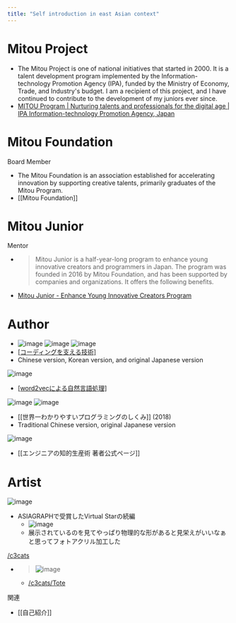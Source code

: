 ```yaml
---
title: "Self introduction in east Asian context"
---
```



# Mitou Project
- The Mitou Project is one of national initiatives that started in 2000. It is a talent development program implemented by the Information-technology Promotion Agency (IPA), funded by the Ministry of Economy, Trade, and Industry's budget. I am a recipient of this project, and I have continued to contribute to the development of my juniors ever since.
- [MITOU Program | Nurturing talents and professionals for the digital age | IPA Information-technology Promotion Agency, Japan](https://www.ipa.go.jp/en/it-talents/mitou.html)

# Mitou Foundation
 Board Member
- The Mitou Foundation is an association established for accelerating innovation by supporting creative talents, primarily graduates of the Mitou Program.
- [[Mitou Foundation]]

# Mitou Junior
 Mentor
- > Mitou Junior is a half-year-long program to enhance young innovative creators and programmers in Japan. The program was founded in 2016 by Mitou Foundation, and has been supported by companies and organizations. It offers the following benefits.
- [Mitou Junior - Enhance Young Innovative Creators Program](https://jr.mitou.org/english/)


# Author
- ![image](https://gyazo.com/5331b9a1d17b560cf3d20622feead42a/thumb/1000) ![image](https://gyazo.com/904daec7836adc6ea7d25a1fa0fac4d9/thumb/1000) ![image](https://gyazo.com/2c5a9959ab8d62e64f5d63777bf23012/thumb/1000)
- [[コーディングを支える技術]](2013)
- Chinese version, Korean version, and original Japanese version

![image](https://gyazo.com/ec4f63419f03281b556a80efeeeb2342/thumb/1000)
- [[word2vecによる自然言語処理]](2014)

![image](https://gyazo.com/be0672c99503a3c4c522927f7baf6973/thumb/1000) ![image](https://gyazo.com/fac56c8316a458d4c0d5d208f1562256/thumb/1000)
- [[世界一わかりやすいプログラミングのしくみ]] (2018)
- Traditional Chinese version, original Japanese version

![image](https://gyazo.com/cb7f6fef9bc072b2d8c830574a09a786/thumb/1000)
- [[エンジニアの知的生産術 著者公式ページ]]

# Artist
![image](https://gyazo.com/81a6ef672c964fd6d0b80bbf800a7f80/thumb/1000)
- ASIAGRAPHで受賞したVirtual Starの続編
    - ![image](https://gyazo.com/6ad59c249c256850011f4c94888ba76f/thumb/1000)
    - 展示されているのを見てやっぱり物理的な形があると見栄えがいいなぁと思ってフォトアクリル加工した

[/c3cats](https://scrapbox.io/c3cats)
- > ![image](https://pbs.twimg.com/media/FgD9U7OacAE9Zl3.jpg)
    - [/c3cats/Tote](https://scrapbox.io/c3cats/Tote)

関連
- [[自己紹介]]

